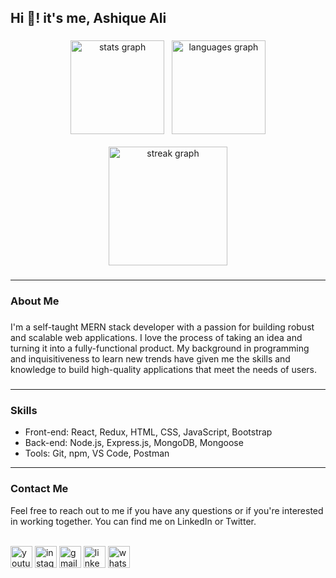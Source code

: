 <h2 align="left">Hi 👋! it's me, Ashique Ali</h2>

###

<div align="center">
  <img src="https://github-readme-stats.vercel.app/api?username=AshiqueAlikrz&hide_title=false&hide_rank=false&show_icons=true&include_all_commits=true&count_private=true&disable_animations=false&theme=dracula&locale=en&hide_border=false" height="150" alt="stats graph"  /> &nbsp
  <img src="https://github-readme-stats.vercel.app/api/top-langs?username=AshiqueAlikrz&locale=en&hide_title=false&layout=compact&card_width=320&langs_count=5&theme=dracula&hide_border=false" height="150" alt="languages graph"  />
</div><br>
<div align="center">
<img src="https://streak-stats.demolab.com?user=AshiqueAlikrz&locale=en&mode=daily&theme=dark&hide_border=false&border_radius=5 &order=3" height="190" alt="streak graph" />
</div>


###

<hr>
<h3 align="left">About Me</h3>

###

<p align="left">I'm a self-taught MERN stack developer with a passion for building robust and scalable web applications. I love the process of taking an idea and turning it into a fully-functional product. My background in programming and inquisitiveness to learn new trends have given me the skills and knowledge to build high-quality applications that meet the needs of users.<br> 

###
<hr>
<h3 align="left">Skills</h3>
<ul>
<li>Front-end: React, Redux, HTML, CSS, JavaScript, Bootstrap</li>
<li>Back-end: Node.js, Express.js, MongoDB, Mongoose</li>
<li>Tools: Git, npm, VS Code, Postman</li>
</ul>

<hr>
<h3 align="left">Contact Me</h3>
<p align="left">Feel free to reach out to me if you have any questions or if you're interested in working together. You can find me on LinkedIn or Twitter.<br><br>


<div align="left">
  <img src="https://img.shields.io/static/v1?message=Youtube&logo=youtube&label=&color=FF0000&logoColor=white&labelColor=&style=for-the-badge" height="35" alt="youtube logo"  />
  <img src="https://img.shields.io/static/v1?message=Instagram&logo=instagram&label=&color=E4405F&logoColor=white&labelColor=&style=for-the-badge" height="35" alt="instagram logo"  />
  <img src="https://img.shields.io/static/v1?message=Gmail&logo=gmail&label=&color=D14836&logoColor=white&labelColor=&style=for-the-badge" height="35" alt="gmail logo"  />
  <img src="https://img.shields.io/static/v1?message=LinkedIn&logo=linkedin&label=&color=0077B5&logoColor=white&labelColor=&style=for-the-badge" height="35" alt="linkedin logo"  />
  <img src="https://img.shields.io/static/v1?message=Whatsapp&logo=whatsapp&label=&color=25D366&logoColor=white&labelColor=&style=for-the-badge" height="35" alt="whatsapp logo"  />
</div>

###

<br clear="both">



###
